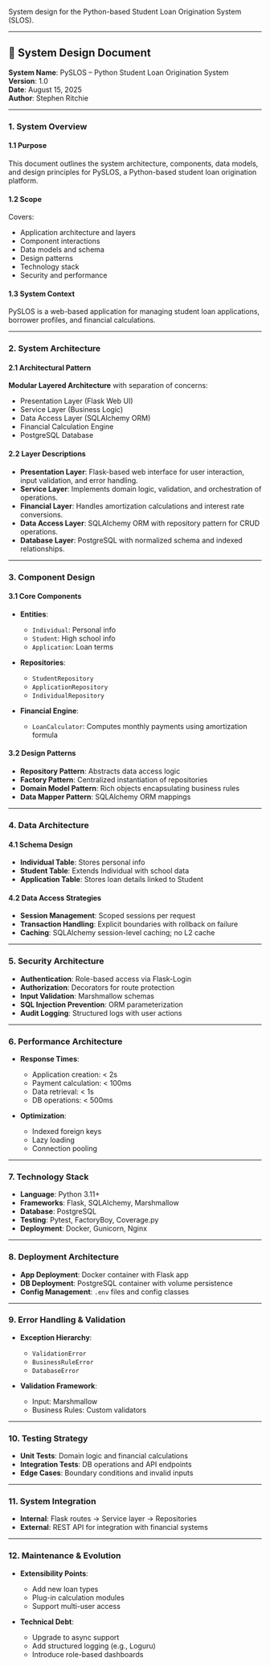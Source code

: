 System design for the Python-based Student Loan Origination System (SLOS).

---

## 🧩 System Design Document  
**System Name**: PySLOS – Python Student Loan Origination System  
**Version**: 1.0  
**Date**: August 15, 2025  
**Author**: Stephen Ritchie

---

### 1. System Overview

#### 1.1 Purpose  
This document outlines the system architecture, components, data models, and design principles for PySLOS, a Python-based student loan origination platform.

#### 1.2 Scope  
Covers:
- Application architecture and layers
- Component interactions
- Data models and schema
- Design patterns
- Technology stack
- Security and performance

#### 1.3 System Context  
PySLOS is a web-based application for managing student loan applications, borrower profiles, and financial calculations.

---

### 2. System Architecture

#### 2.1 Architectural Pattern  
**Modular Layered Architecture** with separation of concerns:
- Presentation Layer (Flask Web UI)
- Service Layer (Business Logic)
- Data Access Layer (SQLAlchemy ORM)
- Financial Calculation Engine
- PostgreSQL Database

#### 2.2 Layer Descriptions

- **Presentation Layer**: Flask-based web interface for user interaction, input validation, and error handling.
- **Service Layer**: Implements domain logic, validation, and orchestration of operations.
- **Financial Layer**: Handles amortization calculations and interest rate conversions.
- **Data Access Layer**: SQLAlchemy ORM with repository pattern for CRUD operations.
- **Database Layer**: PostgreSQL with normalized schema and indexed relationships.

---

### 3. Component Design

#### 3.1 Core Components

- **Entities**:
  - `Individual`: Personal info
  - `Student`: High school info
  - `Application`: Loan terms

- **Repositories**:
  - `StudentRepository`
  - `ApplicationRepository`
  - `IndividualRepository`

- **Financial Engine**:
  - `LoanCalculator`: Computes monthly payments using amortization formula

#### 3.2 Design Patterns

- **Repository Pattern**: Abstracts data access logic
- **Factory Pattern**: Centralized instantiation of repositories
- **Domain Model Pattern**: Rich objects encapsulating business rules
- **Data Mapper Pattern**: SQLAlchemy ORM mappings

---

### 4. Data Architecture

#### 4.1 Schema Design

- **Individual Table**: Stores personal info
- **Student Table**: Extends Individual with school data
- **Application Table**: Stores loan details linked to Student

#### 4.2 Data Access Strategies

- **Session Management**: Scoped sessions per request
- **Transaction Handling**: Explicit boundaries with rollback on failure
- **Caching**: SQLAlchemy session-level caching; no L2 cache

---

### 5. Security Architecture

- **Authentication**: Role-based access via Flask-Login
- **Authorization**: Decorators for route protection
- **Input Validation**: Marshmallow schemas
- **SQL Injection Prevention**: ORM parameterization
- **Audit Logging**: Structured logs with user actions

---

### 6. Performance Architecture

- **Response Times**:
  - Application creation: < 2s
  - Payment calculation: < 100ms
  - Data retrieval: < 1s
  - DB operations: < 500ms

- **Optimization**:
  - Indexed foreign keys
  - Lazy loading
  - Connection pooling

---

### 7. Technology Stack

- **Language**: Python 3.11+
- **Frameworks**: Flask, SQLAlchemy, Marshmallow
- **Database**: PostgreSQL
- **Testing**: Pytest, FactoryBoy, Coverage.py
- **Deployment**: Docker, Gunicorn, Nginx

---

### 8. Deployment Architecture

- **App Deployment**: Docker container with Flask app
- **DB Deployment**: PostgreSQL container with volume persistence
- **Config Management**: `.env` files and config classes

---

### 9. Error Handling & Validation

- **Exception Hierarchy**:
  - `ValidationError`
  - `BusinessRuleError`
  - `DatabaseError`

- **Validation Framework**:
  - Input: Marshmallow
  - Business Rules: Custom validators

---

### 10. Testing Strategy

- **Unit Tests**: Domain logic and financial calculations
- **Integration Tests**: DB operations and API endpoints
- **Edge Cases**: Boundary conditions and invalid inputs

---

### 11. System Integration

- **Internal**: Flask routes → Service layer → Repositories
- **External**: REST API for integration with financial systems

---

### 12. Maintenance & Evolution

- **Extensibility Points**:
  - Add new loan types
  - Plug-in calculation modules
  - Support multi-user access

- **Technical Debt**:
  - Upgrade to async support
  - Add structured logging (e.g., Loguru)
  - Introduce role-based dashboards
